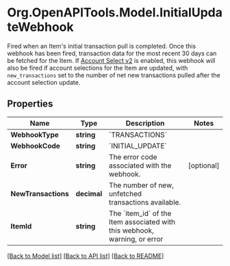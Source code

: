 # Org.OpenAPITools.Model.InitialUpdateWebhook
Fired when an Item's initial transaction pull is completed. Once this webhook has been fired, transaction data for the most recent 30 days can be fetched for the Item. If [Account Select v2](https://plaid.com/docs/link/customization/#account-select) is enabled, this webhook will also be fired if account selections for the Item are updated, with `new_transactions` set to the number of net new transactions pulled after the account selection update.

## Properties

Name | Type | Description | Notes
------------ | ------------- | ------------- | -------------
**WebhookType** | **string** | &#x60;TRANSACTIONS&#x60; | 
**WebhookCode** | **string** | &#x60;INITIAL_UPDATE&#x60; | 
**Error** | **string** | The error code associated with the webhook. | [optional] 
**NewTransactions** | **decimal** | The number of new, unfetched transactions available. | 
**ItemId** | **string** | The &#x60;item_id&#x60; of the Item associated with this webhook, warning, or error | 

[[Back to Model list]](../README.md#documentation-for-models) [[Back to API list]](../README.md#documentation-for-api-endpoints) [[Back to README]](../README.md)


